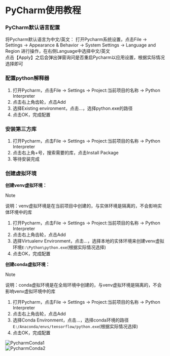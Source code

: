 # PyCharm使用教程

### PyCharm默认语言配置
将Pycharm默认语言为中文/英文：
打开Pycharm系统设置，点击File -> Settings -> Appearance & Behavior -> System Settings -> Language and Region 进行操作，在右侧Language中选择中文/英文  
点击【Apply】之后会弹出弹窗询问是否重启Pycharm以应用设置，根据实际情况选择即可  

### 配置python解释器
1. 打开Pycharm，点击File -> Settings -> Project:当前项目的名称 -> Python Interpreter
2. 点击右上角齿轮，点击Add
3. 选择Existing environment，点击...，选择python.exe的路径
4. 点击OK，完成配置

### 安装第三方库
1. 打开Pycharm，点击File -> Settings -> Project:当前项目的名称 -> Python Interpreter
2. 点击右上角+号，搜索需要的库，点击Install Package
3. 等待安装完成

### 创建虚拟环境
**创建venv虚拟环境：**
> [!Note]  
说明：venv虚拟环境是在当前项目中创建的，与实体环境是隔离的，不会影响实体环境中的库  
1. 打开Pycharm，点击File -> Settings -> Project:当前项目的名称 -> Python Interpreter
2. 点击右上角齿轮，点击Add
3. 选择Virtualenv Environment，点击...，选择本地的实体环境来创建venv虚拟环境`E:\Python\python.exe`(根据实际情况选择)
4. 点击OK，完成配置

**创建conda虚拟环境：**  
> [!Note]  
说明：conda虚拟环境是在全局环境中创建的，与venv虚拟环境是隔离的，不会影响venv虚拟环境中的库  
1. 打开Pycharm，点击File -> Settings -> Project:当前项目的名称 -> Python Interpreter
2. 点击右上角齿轮，点击Add
3. 选择Conda Environment，点击...，选择conda环境的路径`E:/Anaconda/envs/tensorflow/python.exe`(根据实际情况选择)
4. 点击OK，完成配置

![PycharmConda1](https://github.com/user-attachments/assets/6d6fbd3d-f47b-4f9f-908c-6e1a62566b8c)  
![PycharmConda2](https://github.com/user-attachments/assets/9f0c36ef-ea81-499f-a656-58f347698111)  
